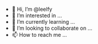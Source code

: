 - 👋 Hi, I’m @leelfy
- 👀 I’m interested in ...
- 🌱 I’m currently learning ...
- 💞️ I’m looking to collaborate on ...
- 📫 How to reach me ...

<!---
leelfy/leelfy is a ✨ special ✨ repository because its `README.md` (this file) appears on your GitHub profile.
You can click the Preview link to take a look at your changes.
--->

